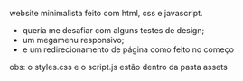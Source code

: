 website minimalista feito com html, css e javascript. 

- queria me desafiar com alguns testes de design;
- um megamenu responsivo;
- e um redirecionamento de página como feito no começo

obs: o styles.css e o script.js estão dentro da pasta assets
